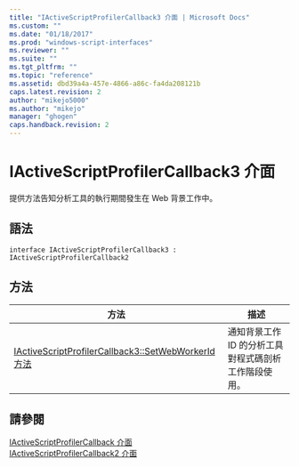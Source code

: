 ```yaml
---
title: "IActiveScriptProfilerCallback3 介面 | Microsoft Docs"
ms.custom: ""
ms.date: "01/18/2017"
ms.prod: "windows-script-interfaces"
ms.reviewer: ""
ms.suite: ""
ms.tgt_pltfrm: ""
ms.topic: "reference"
ms.assetid: dbd39a4a-457e-4866-a86c-fa4da208121b
caps.latest.revision: 2
author: "mikejo5000"
ms.author: "mikejo"
manager: "ghogen"
caps.handback.revision: 2
---
```

# IActiveScriptProfilerCallback3 介面
提供方法告知分析工具的執行期間發生在 Web 背景工作中。  
  
## 語法  
  
```  
interface IActiveScriptProfilerCallback3 : IActiveScriptProfilerCallback2  
```  
  
## 方法  
  
|方法|描述|  
|--------|--------|  
|[IActiveScriptProfilerCallback3::SetWebWorkerId 方法](../../winscript/reference/iactivescriptprofilercallback3-setwebworkerid-method.md)|通知背景工作 ID 的分析工具對程式碼剖析工作階段使用。|  
  
## 請參閱  
 [IActiveScriptProfilerCallback 介面](../../winscript/reference/iactivescriptprofilercallback-interface.md)   
 [IActiveScriptProfilerCallback2 介面](../../winscript/reference/iactivescriptprofilercallback2-interface.md)